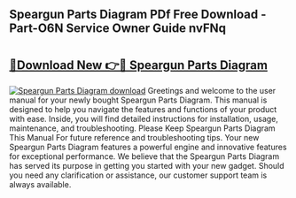 ## Speargun Parts Diagram PDf Free Download - Part-O6N Service Owner Guide nvFNq

# <h2><a href="http://dfh6pa1.blite.top/?on=Speargun+Parts+Diagram">🔗Download New 👉🔴 Speargun Parts Diagram</a></h2>

[![Speargun Parts Diagram download](https://i.imgur.com/lujVjoI.png)](http://dfh6pa1.blite.top/?on=Speargun+Parts+Diagram)
Greetings and welcome to the user manual for your newly bought Speargun Parts Diagram. This manual is designed to help you navigate the features and functions of your product with ease. Inside, you will find detailed instructions for installation, usage, maintenance, and troubleshooting. Please Keep Speargun Parts Diagram This Manual For future reference and troubleshooting tips. Your new Speargun Parts Diagram features a powerful engine and innovative features for exceptional performance. We believe that the Speargun Parts Diagram has served its purpose in getting you started with your new gadget. Should you need any clarification or assistance, our customer support team is always available.
